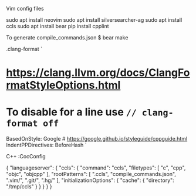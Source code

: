Vim config files

sudo apt install neovim
sudo apt install silversearcher-ag
sudo apt install ccls
sudo apt install bear
pip install cpplint

To generate compile_commands.json
$ bear make

.clang-format
`
# https://clang.llvm.org/docs/ClangFormatStyleOptions.html
# To disable for a line use `// clang-format off`
BasedOnStyle: Google # https://google.github.io/styleguide/cppguide.html
IndentPPDirectives: BeforeHash
`

C++
:CocConfig

{
    "languageserver": {
        "ccls": {
            "command": "ccls",
            "filetypes": [
                "c",
                "cpp",
                "objc",
                "objcpp"
            ],
            "rootPatterns": [
                ".ccls",
                "compile_commands.json",
                ".vim/",
                ".git/",
                ".hg/"
            ],
            "initializationOptions": {
                "cache": {
                    "directory": "/tmp/ccls"
                }
            }
        }
    }
}
